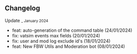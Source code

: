 ## Changelog

Update <small>_ January 2024</small>

- feat: auto-generation of the command table (24/01/2024)
- fix: vatsim events max fields (20/01/2024)
- fix: user and mod log exclude id's (18/01/2024)
- feat: New FBW Utils and Moderation bot (08/01/2024)
